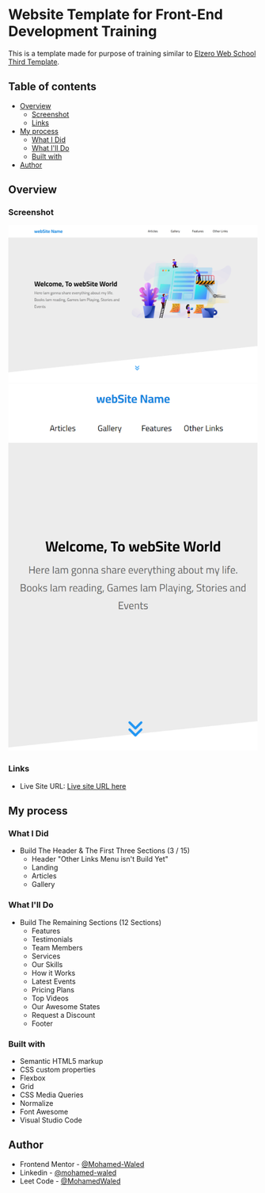 # Website Template for Front-End Development Training

This is a template made for purpose of training similar to [Elzero Web School Third Template](https://github.com/ElzeroWebSchool/HTML_And_CSS_Template_Three).

## Table of contents

- [Overview](#overview)
  - [Screenshot](#screenshot)
  - [Links](#links)
- [My process](#my-process)
  - [What I Did](#what-i-did)
  - [What I'll Do](#what-ill-do)
  - [Built with](#built-with)
- [Author](#author)

## Overview

### Screenshot

![](images/desktopScreenShot.png)
![](images/mobileScreenShot.png)

### Links

- Live Site URL: [Live site URL here](https://mohamed-waled.github.io/webSite/)

## My process

### What I Did

- Build The Header & The First Three Sections (3 / 15)
  - Header "Other Links Menu isn't Build Yet"
  - Landing
  - Articles
  - Gallery

### What I'll Do

- Build The Remaining Sections (12 Sections)
  - Features
  - Testimonials
  - Team Members
  - Services
  - Our Skills
  - How it Works
  - Latest Events
  - Pricing Plans
  - Top Videos
  - Our Awesome States
  - Request a Discount
  - Footer

### Built with

- Semantic HTML5 markup
- CSS custom properties
- Flexbox
- Grid
- CSS Media Queries
- Normalize
- Font Awesome
- Visual Studio Code

## Author

- Frontend Mentor - [@Mohamed-Waled](https://www.frontendmentor.io/profile/Mohamed-Waled)
- Linkedin - [@mohamed-waled](https://www.linkedin.com/in/mohamed-waled-82a51a1bb/)
- Leet Code - [@MohamedWaled](https://leetcode.com/MohamedWaled/)
